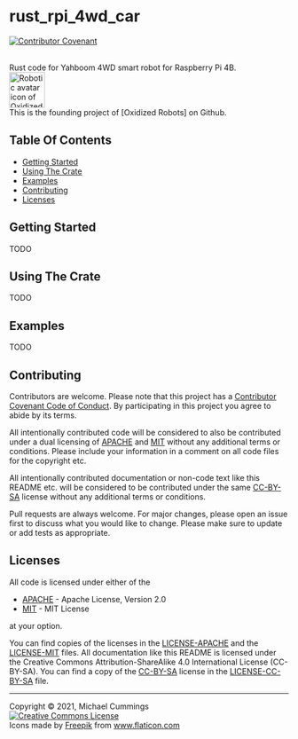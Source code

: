 # rust_rpi_4wd_car
[![Contributor Covenant](https://img.shields.io/badge/Contributor%20Covenant-v2.0%20adopted-ff69b4.svg)](CODE_OF_CONDUCT.md)

<br>
Rust code for Yahboom 4WD smart robot for Raspberry Pi 4B.

<br>
<img src="https://avatars.githubusercontent.com/u/82801111?s=200&v=4" width=64 alt="Robotic avatar icon of Oxidized Robots">
<br>
This is the founding project of [Oxidized Robots] on Github.

## Table Of Contents

* [Getting Started](#getting-started)
* [Using The Crate](#using-the-crate)
* [Examples](#examples)
* [Contributing](#contributing)
* [Licenses](#licenses)

## Getting Started

TODO

## Using The Crate

TODO

## Examples

TODO

## Contributing

Contributors are welcome.
Please note that this project has a [Contributor Covenant Code of Conduct].
By participating in this project you agree to abide by its terms.

All intentionally contributed code will be considered to also be contributed
under a dual licensing of [APACHE] and [MIT] without any additional terms or
conditions.
Please include your information in a comment on all code files for the copyright
etc.

All intentionally contributed documentation or non-code text like this README
etc. will be considered to be contributed under the same [CC-BY-SA] license
without any additional terms or conditions.

Pull requests are always welcome. For major changes, please open an issue first
to discuss what you would like to change.
Please make sure to update or add tests as appropriate.

## Licenses

All code is licensed under either of the

  * [APACHE] - Apache License, Version 2.0
  * [MIT] - MIT License

at your option.

You can find copies of the licenses in the [LICENSE-APACHE] and the
[LICENSE-MIT] files.
All documentation like this README is licensed under the Creative Commons
Attribution-ShareAlike 4.0 International License (CC-BY-SA).
You can find a copy of the [CC-BY-SA] license in the [LICENSE-CC-BY-SA] file.

[APACHE]: https://opensource.org/licenses/Apache-2.0
[CC-BY-SA]: http://creativecommons.org/licenses/by-sa/4.0/
[Cargo.toml]: https://doc.rust-lang.org/cargo/guide/dependencies.html
[Contributor Covenant Code of Conduct]: CODE_OF_CONDUCT.md
[LICENSE-APACHE]: LICENSE-APACHE
[LICENSE-CC-BY-SA]: LICENSE-CC-BY-SA
[LICENSE-MIT]: LICENSE-MIT
[MIT]: https://opensource.org/licenses/MIT
[Oxidized Robots]: https://github.com/Oxidized-Robots/
[Rust]: https://www.rust-lang.org/
[cargo-edit]: https://crates.io/crates/cargo-edit

<hr>
Copyright &copy; 2021, Michael Cummings<br/>
<a rel="license" href="http://creativecommons.org/licenses/by-sa/4.0/">
<img alt="Creative Commons License" style="border-width:0" src="https://i.creativecommons.org/l/by-sa/4.0/88x31.png" />
</a>
<div>Icons made by <a href="https://www.freepik.com" title="Freepik">Freepik</a> from <a href="https://www.flaticon.com/" title="Flaticon">www.flaticon.com</a></div>
